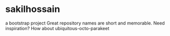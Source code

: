 # sakilhossain
a bootstrap project Great repository names are short and memorable. Need inspiration? How about ubiquitous-octo-parakeet
